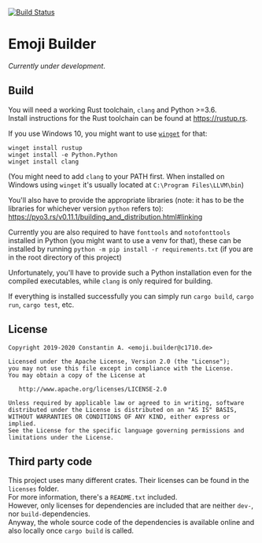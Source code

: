 [![Build Status](https://travis-ci.org/C1710/emoji_builder.svg?branch=master)](https://travis-ci.org/C1710/emoji_builder)

# Emoji Builder
_Currently under development_.

## Build
You will need a working Rust toolchain, `clang` and Python >=3.6.  
Install instructions for the Rust toolchain can be found at https://rustup.rs.  

If you use Windows 10, you might want to use [`winget`](https://github.com/microsoft/winget-cli) for that:
```
winget install rustup
winget install -e Python.Python
winget install clang
```
(You might need to add `clang` to your PATH first. When installed on Windows using `winget` it's usually located at `C:\Program Files\LLVM\bin`)

You'll also have to provide the appropriate libraries (note: it has to be the libraries for whichever version `python` refers to): https://pyo3.rs/v0.11.1/building_and_distribution.html#linking

Currently you are also required to have `fonttools` and `notofonttools` installed in Python (you might want to use a venv for that),
these can be installed by running `python -m pip install -r requirements.txt` (if you are in the root directory of this project)

Unfortunately, you'll have to provide such a Python installation even for the compiled executables, while `clang` is only required for building.

If everything is installed successfully you can simply run `cargo build`, `cargo run`, `cargo test`, etc.  

## License
    Copyright 2019-2020 Constantin A. <emoji.builder@c1710.de>

    Licensed under the Apache License, Version 2.0 (the "License");
    you may not use this file except in compliance with the License.
    You may obtain a copy of the License at

       http://www.apache.org/licenses/LICENSE-2.0

    Unless required by applicable law or agreed to in writing, software
    distributed under the License is distributed on an "AS IS" BASIS,
    WITHOUT WARRANTIES OR CONDITIONS OF ANY KIND, either express or implied.
    See the License for the specific language governing permissions and
    limitations under the License.

## Third party code
This project uses many different crates. Their licenses can be found in the `licenses` folder.  
For more information, there's a `README.txt` included.  
However, only licenses for dependencies are included that are neither `dev-`, nor `build-`dependencies.  
Anyway, the whole source code of the dependencies is available online and also locally once `cargo build` is called.
